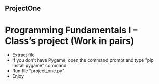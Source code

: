 ## ProjectOne
# Programming Fundamentals I – Class’s project (Work in pairs)

- Extract file
- If you don't have Pygame, open the command prompt and type "pip install pygame" command
- Run file "project_one.py"
- Enjoy
